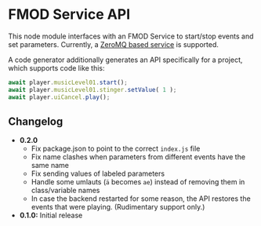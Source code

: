 # FMOD Service API

This node module interfaces with an FMOD Service to start/stop events and set parameters. Currently,
a [ZeroMQ based service][service] is supported.

A code generator additionally generates an API specifically for a project, which supports code like this:

```ts
await player.musicLevel01.start();
await player.musicLevel01.stinger.setValue( 1 );
await player.uiCancel.play();
```

[service]: https://github.com/Granjow/fmod-service

## Changelog

* **0.2.0**
  * Fix package.json to point to the correct `index.js` file
  * Fix name clashes when parameters from different events have the same name
  * Fix sending values of labeled parameters
  * Handle some umlauts (`ä` becomes `ae`) instead of removing them in class/variable names
  * In case the backend restarted for some reason, the API restores the events that were playing.
    (Rudimentary support only.)
* **0.1.0:** Initial release

